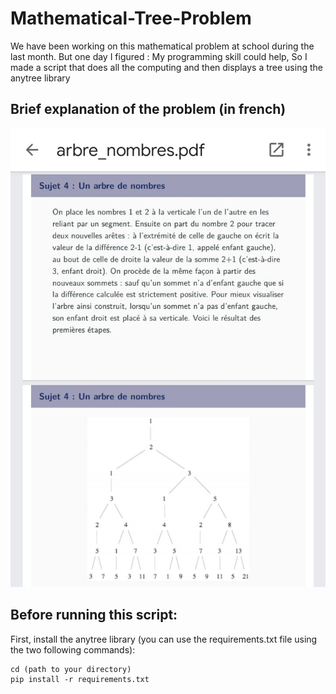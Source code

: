 # Mathematical-Tree-Problem
 We have been working on this mathematical problem at school during the last month. But one day I figured : My programming skill could help, So I made a script that does all the computing and then displays a tree using the anytree library


## Brief explanation of the problem (in french)

![Description du problème](https://github.com/saadze/Mathematical-Tree-Problem/blob/main/images/brief%20explanation.jpeg)

## Before running this script:

First, install the anytree library (you can use the requirements.txt file using the two following commands):


    cd (path to your directory)
    pip install -r requirements.txt



